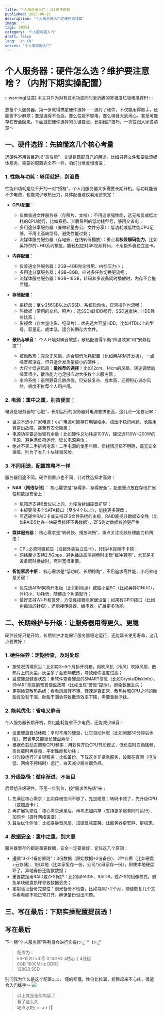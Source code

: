```yaml
---
title: 个人服务器入门：(2)硬件选择
published: 2025-08-25
description: '个人服务器入门之硬件选择篇'
image: ''
tags: [教程]
category: '个人服务器入门'
draft: false 
lang: 'zh_CN'
series: "个人服务器入门"
---
```

# 个人服务器：硬件怎么选？维护要注意啥？（内附下期实操配置）
:::warning[注意]
本文只作为对有技术功底同时爱折腾的非极度垃圾佬推荐❗❗❗
:::

想搭个人服务器，第一步就得搞定硬件选择——选对了硬件，不仅能用得顺手，还能省不少麻烦；要是选得不合适，要么性能不够用，要么噪音大到闹心，甚至可能存在安全隐患。下面就把硬件选择的关键要点、长期维护技巧，一次性跟大家说清楚～


## 一、硬件选择：先搞懂这几个核心考量
选硬件不用盲目追求“高性能”，关键是匹配自己的用途。比如只存文件和要做流媒体服务，需要的配置完全不一样，咱们分维度慢慢说：

### 1. 性能与功耗：够用就好，别浪费
性能和功耗是绕不开的一对“搭档”，个人用服务器大多需要长期开机，低功耗能省不少电费，也能减少散热压力，具体配置建议看用途来定：

- **CPU配置**：
  - 仅做普通文件服务器（存照片、文档）：不用追求强性能，选无核显或低功耗的CPU就行，比如赛扬、奔腾系列的低功耗型号，够用又省电；
  - 多用途分享服务器（兼做轻量办公、文件分享）：低功耗或低性能CPU足够，不用上高端型号，避免性能过剩；
  - 流媒体服务服务器（存电影、在线转码播放）：重点看**核显解码能力**，比如英特尔的UHD系列核显，能轻松应对4K视频转码，不用额外装独立显卡。

- **内存配置**：
  - 仅普通文件服务器：2GB~4GB完全够用，内存压力小；
  - 多用途分享服务器：4GB~8GB，应对多任务切换更流畅；
  - 流媒体服务服务器：8GB~16GB，转码和多设备同时播放时，内存不会拖后腿。

- **存储配置**：
  - 系统盘：至少256GB以上的SSD，系统启动快，日常操作也流畅；
  - 热数据（常用的文档、照片）：选SSD或HDD都行，SSD速度快，HDD性价比高；
  - 影视盘（存大量电影、纪录片）：优先选大容量HDD，比如4TB以上的型号，容量足、成本低，适合长期存大文件。

- **散热与噪音**：
  个人环境对噪音敏感，散热配置得平衡“降温效果”和“安静程度”：
  - 被动散热：完全无风扇，适合超低功耗配置（比如用ARM开发板），一点噪音都没有，但只适合发热量极小的硬件；
  - 大尺寸低速风扇：**最推荐的选择**！比如12cm、14cm的风扇，转速调低后噪音很小，散热能力也足够应对大多数个人服务器；
  - 水冷系统：虽然静音且散热强，但安装复杂、成本高，还得担心漏水风险，极度不推荐个人用户用。


### 2. 电源：重中之重，别贪便宜！
电源是服务器的“心脏”，长期运行的服务器对电源要求更高，这几点一定要记牢：
- 坚决不选小厂家电源！小厂电源可能存在电容缩水、稳压不稳的问题，长期用容易出故障，甚至有安全隐患；
- 电源功率要适当留有余量！比如硬件总功耗是100W，建议选150W~200W的电源，避免满负荷运行，延长电源寿命；
- 绝对不买二手拆机电源！二手电源的使用年限、损耗情况都不明确，毫无安全保障，别为了省几十块钱冒风险。


### 3. 不同用途，配置策略不一样
服务器用途不同，硬件侧重点也不同，针对性选择才高效：

- **NAS（网络存储）**：
  核心需求是“存得多、存得安全”，配置重点放在存储扩展性和数据安全上：
  - 机箱选支持6盘位以上的，方便后续加硬盘扩容；
  - 主板要带多个SATA接口（至少4个以上），能接更多硬盘；
  - 可选硬件RAID卡或支持ZFS文件系统的主板，RAID能提升数据安全性（比如RAID5允许一块硬盘损坏不丢数据），ZFS则对数据校验更严格。

- **媒体服务器**：
  核心需求是“转码快、播放流畅”，重点关注视频处理能力和网络：
  - CPU必须带强核显（或额外装独立显卡），转码4K视频不卡顿；
  - 网络至少支持2.5Gbps，避免播放高清视频时出现“缓冲转圈”，尤其是多设备同时播放时，高带宽很重要。

- **智能家居中枢**：
  核心需求是“低功耗、长期稳跑”，不用追求高性能，小巧省电是关键：
  - 优先选ARM架构开发板（比如树莓派）或超小型PC（比如英特尔NUC），体积小、功耗低，随便放个角落就行；
  - 最好支持Wi-Fi和蓝牙，方便连接智能家居设备；如果有GPIO接口（比如树莓派的针脚），还能接传感器、继电器，扩展更多功能。


## 二、长期维护与升级：让服务器用得更久、更稳
硬件装好只是开始，长期维护才能保证服务器稳定运行，还能延长使用寿命，这几点要做好：

### 1. 硬件保养：定期检查，及时处理
- 按情况清理灰尘：比如每3~6个月拆开机箱，用吹风机（冷风）吹掉风扇、散热片上的灰尘，灰尘多了会影响散热，导致硬件温度过高；
- 监控硬盘健康状态：用软件查看硬盘的SMART信息（比如CrystalDiskInfo），SMART能提前预警硬盘故障（比如出现“警告”提示），避免数据丢失；
- 定期检查散热系统：看看风扇转不转、转速是否正常，散热片和CPU之间的硅脂有没有干涸，硅脂干涸会导致散热效率下降，需要重新涂抹。

### 2. 能耗优化：省电又静音
个人服务器长期开机，优化能耗能省不少电费，还能减少噪音：
- 设置硬盘自动休眠：平时不用的硬盘，让它自动休眠（比如闲置30分钟后休眠），既省电又能延长硬盘寿命；
- 根据负载动态调整CPU频率：用软件开启CPU节能模式，低负载时自动降频，高负载时再提频，平衡性能和功耗；
- 分时段运行非关键服务：比如备份、下载这类非紧急服务，设置在夜间（电价低、网络不拥堵时）运行，白天减少服务器负担。

### 3. 升级路径：循序渐进，不盲目
后续想升级硬件，不用一步到位，按“需求优先级”来：
1. 先满足核心需求：比如存储空间不够了，先加硬盘；转码卡顿了，先升级CPU（或加显卡）；
2. 再扩展功能性：核心需求满足后，再考虑加内存（支持更多服务同时运行）、加网卡（提升网络速度）；
3. 最后优化体验：比如换静音风扇、加硬盘减震架，让服务器更安静、更稳定。

### 4. 数据安全：重中之重，别大意
服务器里存的都是重要数据，安全一定要做好，记住这几个原则：
- 遵循“3-2-1备份原则”：3份数据（原始数据+2份备份）、2种介质（比如硬盘+云存储）、1份异地（比如家里存一份，公司/父母家存一份），即使本地硬盘坏了，异地备份还能救数据；
- 重要数据用RAID或ZFS保护：比如用RAID5、RAID6，或ZFS的镜像模式，避免单块硬盘损坏导致数据丢失；
- 定期验证备份完整性：别光备份不检查，比如每隔1~2个月，随便恢复几个文件看看能不能正常打开，确保备份没出问题。


## 三、写在最后：下期实操配置提前透！


## 写在最后
下一期“个人服务器”系列将会进行实操(੭ु´ ᐜ `)੭ु⁾⁾
>配置为：  
>E3-1220 v3 @ 3.10GHz 4核心丨4线程  
>8GB 1600MHz DDR3  
>128GB SSD  

别问我为什么是这个配置ಥ_ಥ， 懂的都懂，性价比拉满，折腾起来不心疼，很适合入门练手～
![](https://blog.akatsukimio.top/img/3-2025/202508242146512.webp)

> 以上就是全部内容了 \
> 看了这么久 \
> 喝点水吧( •̀ ω •́ )🥤
